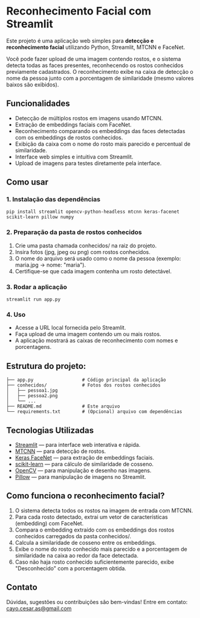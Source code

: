# Reconhecimento Facial com Streamlit

Este projeto é uma aplicação web simples para **detecção e reconhecimento facial** utilizando Python, Streamlit, MTCNN e FaceNet.

Você pode fazer upload de uma imagem contendo rostos, e o sistema detecta todas as faces presentes, reconhecendo os rostos conhecidos previamente cadastrados. O reconhecimento exibe na caixa de detecção o nome da pessoa junto com a porcentagem de similaridade (mesmo valores baixos são exibidos).

## Funcionalidades

- Detecção de múltiplos rostos em imagens usando MTCNN.
- Extração de embeddings faciais com FaceNet.
- Reconhecimento comparando os embeddings das faces detectadas com os embeddings de rostos conhecidos.
- Exibição da caixa com o nome do rosto mais parecido e percentual de similaridade.
- Interface web simples e intuitiva com Streamlit.
- Upload de imagens para testes diretamente pela interface.

## Como usar

### 1. Instalação das dependências

` pip install streamlit opencv-python-headless mtcnn keras-facenet scikit-learn pillow numpy `

### 2. Preparação da pasta de rostos conhecidos

1. Crie uma pasta chamada conhecidos/ na raiz do projeto.
2. Insira fotos (jpg, jpeg ou png) com rostos conhecidos.
3. O nome do arquivo será usado como o nome da pessoa (exemplo: maria.jpg → nome: "maria").
4. Certifique-se que cada imagem contenha um rosto detectável.

### 3. Rodar a aplicação

` streamlit run app.py `

### 4. Uso

- Acesse a URL local fornecida pelo Streamlit.
- Faça upload de uma imagem contendo um ou mais rostos.
- A aplicação mostrará as caixas de reconhecimento com nomes e porcentagens.

## Estrutura do projeto: 
```
├── app.py                  # Código principal da aplicação
├── conhecidos/             # Fotos dos rostos conhecidos
│   ├── pessoa1.jpg
│   ├── pessoa2.png
│   └── ...
├── README.md               # Este arquivo
└── requirements.txt        # (Opcional) arquivo com dependências
```

## Tecnologias Utilizadas

- [Streamlit](https://streamlit.io/) — para interface web interativa e rápida.
- [MTCNN](https://mtcnn.readthedocs.io/en/latest/) — para detecção de rostos.
- [Keras FaceNet](https://github.com/nyoki-mtl/keras-facenet) — para extração de embeddings faciais.
- [scikit-learn](https://scikit-learn.org/stable/) — para cálculo de similaridade de cosseno.
- [OpenCV](https://opencv.org/) — para manipulação e desenho nas imagens.
- [Pillow](https://python-pillow.org/) — para manipulação de imagens no Streamlit.

## Como funciona o reconhecimento facial?

1. O sistema detecta todos os rostos na imagem de entrada com MTCNN.
2. Para cada rosto detectado, extrai um vetor de características (embedding) com FaceNet.
3. Compara o embedding extraído com os embeddings dos rostos conhecidos carregados da pasta conhecidos/.
4. Calcula a similaridade de cosseno entre os embeddings.
5. Exibe o nome do rosto conhecido mais parecido e a porcentagem de similaridade na caixa ao redor da face detectada.
6. Caso não haja rosto conhecido suficientemente parecido, exibe "Desconhecido" com a porcentagem obtida.

## Contato

Dúvidas, sugestões ou contribuições são bem-vindas!
Entre em contato: cayo.cesar.as@gmail.com
